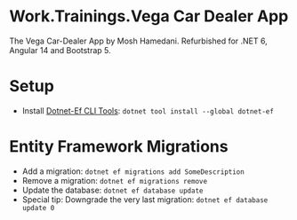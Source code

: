 # Work.Trainings.Vega Car Dealer App
The Vega Car-Dealer App by Mosh Hamedani. Refurbished for .NET 6, Angular 14 and Bootstrap 5.

# Setup 
- Install [Dotnet-Ef CLI Tools](https://learn.microsoft.com/en-us/ef/core/cli/dotnet): `dotnet tool install --global dotnet-ef`

# Entity Framework Migrations
- Add a migration: `dotnet ef migrations add SomeDescription`
- Remove a migration: `dotnet ef migrations remove`
- Update the database: `dotnet ef database update`
- Special tip: Downgrade the very last migration: `dotnet ef database update 0`


